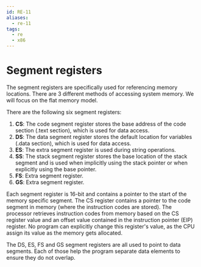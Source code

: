 ```yaml
---
id: RE-11
aliases:
  - re-11
tags:
  - re
  - x86
---
```


# Segment registers

The segment registers are specifically used for referencing memory locations. There are 3 different methods of accessing system memory. We will focus on the flat memory model.

There are the following six segment registers:

1. **CS**: The code segment register stores the base address of the code section (.text section), which is used for data access.
2. **DS**: The data segment register stores the default location for variables (.data section), which is used for data access.
3. **ES**: The extra segment register is used during string operations.
4. **SS**: The stack segment register stores the base location of the stack segment and is used when implicitly using the stack pointer or when explicitly using the base pointer.
5. **FS**: Extra segment register.
6. **GS**: Extra segment register.

Each segment register is 16-bit and contains a pointer to the start of the memory specific segment.
The CS register contains a pointer to the code segment in memory (where the instruction codes are stored). The processor retrieves instruction codes from memory based on the CS register value and an offset value contained in the instruction pointer (EIP) register. No program can explicitly change this register's value, as the CPU assign its value as the memory gets allocated.

The DS, ES, FS and GS segment registers are all used to point to data segments. Each of those help the program separate data elements to ensure they do not overlap.

